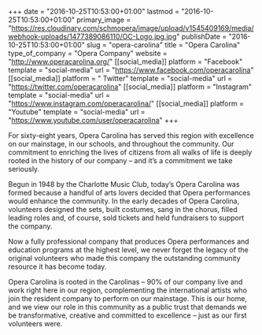 +++
date = "2016-10-25T10:53:00+01:00"
lastmod = "2016-10-25T10:53:00+01:00"
primary_image = "https://res.cloudinary.com/schmopera/image/upload/v1545409169/media/webhook-uploads/1477389086110/OC-Logo.jpg.jpg"
publishDate = "2016-10-25T10:53:00+01:00"
slug = "opera-carolina"
title = "Opera Carolina"
type_of_company = "Opera Company"
website = "http://www.operacarolina.org/"
[[social_media]]
platform = "Facebook"
template = "social-media"
url = "https://www.facebook.com/operacarolina"
[[social_media]]
platform = " Twitter"
template = "social-media"
url = "https://twitter.com/operacarolina"
[[social_media]]
platform = "Instagram"
template = "social-media"
url = "https://www.instagram.com/operacarolina/"
[[social_media]]
platform = "Youtube"
template = "social-media"
url = "https://www.youtube.com/user/operacarolina"
+++

For sixty-eight years, Opera Carolina has served this region with excellence on our mainstage, in our schools, and throughout the community. Our commitment to enriching the lives of citizens from all walks of life is deeply rooted in the history of our company – and it’s a commitment we take seriously.

Begun in 1948 by the Charlotte Music Club, today’s Opera Carolina was formed because a handful of arts lovers decided that Opera performances would enhance the community. In the early decades of Opera Carolina, volunteers designed the sets, built costumes, sang in the chorus, filled leading roles and, of course, sold tickets and held fundraisers to support the company.

Now a fully professional company that produces Opera performances and education programs at the highest level, we never forget the legacy of the original volunteers who made this company the outstanding community resource it has become today.

Opera Carolina is rooted in the Carolinas – 90% of our company live and work right here in our region, complementing the international artists who join the resident company to perform on our mainstage. This is our home, and we view our role in this community as a public trust that demands we be transformative, creative and committed to excellence – just as our first volunteers were.


